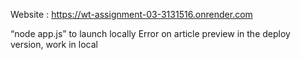 Website : https://wt-assignment-03-3131516.onrender.com

“node app.js” to launch locally
Error on article preview in the deploy version, work in local
